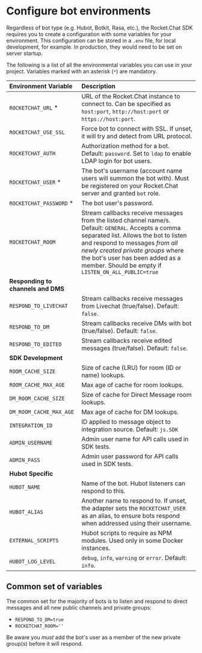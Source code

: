 # Configure bot environments

Regardless of bot type (e.g. Hubot, Botkit, Rasa, etc.), the Rocket.Chat SDK requires you to create a configuration with some variables for your environment.
This configuration can be stored in a `.env` file, for local development, for example.
In production, they would need to be set on server startup.

The following is a list of all the environmental variables you can use in your project. Variables marked with an asterisk (`*`) are mandatory.

Environment Variable | Description
:---- | :----
`ROCKETCHAT_URL` *     | URL of the Rocket.Chat instance to connect to. Can be specified as `host:port`, `http://host:port` or `https://host:port`.
`ROCKETCHAT_USE_SSL`   | Force bot to connect with SSL. If unset, it will try and detect from URL protocol.
`ROCKETCHAT_AUTH`      | Authorization method for a bot. Default: `password`. Set to `ldap` to enable LDAP login for bot users.
`ROCKETCHAT_USER` *    | The bot's username (account name users will summon the bot with). Must be registered on your Rocket.Chat server and granted `bot` role.
`ROCKETCHAT_PASSWORD` *| The bot user's password.
`ROCKETCHAT_ROOM`      | Stream callbacks receive messages from the listed channel name/s. Default: `GENERAL`. Accepts a comma separated list. Allows the bot to listen and respond to messages _from all newly created private groups_ where the bot's user has been added as a member. Should be empty if `LISTEN_ON_ALL_PUBLIC=true`
**Responding to channels and DMS** |
`RESPOND_TO_LIVECHAT`  | Stream callbacks receive messages from Livechat (true/false). Default: `false`.
`RESPOND_TO_DM`        | Stream callbacks receive DMs with bot (true/false). Default: `false`.
`RESPOND_TO_EDITED`    | Stream callbacks receive edited messages (true/false). Default: `false`.
**SDK Development**    |
`ROOM_CACHE_SIZE`      | Size of cache (LRU) for room (ID or name) lookups.
`ROOM_CACHE_MAX_AGE`   | Max age of cache for room lookups.
`DM_ROOM_CACHE_SIZE`   | Size of cache for Direct Message room lookups.
`DM_ROOM_CACHE_MAX_AGE`| Max age of cache for DM lookups.
`INTEGRATION_ID`       | ID applied to message object to integration source. Default: `js.SDK`
`ADMIN_USERNAME`       | Admin user name for API calls used in SDK tests.
`ADMIN_PASS`           | Admin user password for API calls used in SDK tests.
**Hubot Specific**     |
`HUBOT_NAME`           | Name of the bot. Hubot listeners can respond to this.
`HUBOT_ALIAS`          | Another name to respond to. If unset, the adapter sets the `ROCKETCHAT_USER` as an alias, to ensure bots respond when addressed using their username.
`EXTERNAL_SCRIPTS`     | Hubot scripts to require as NPM modules. Used only in some Docker instances.
`HUBOT_LOG_LEVEL`      | `debug`, `info`, `warning` or `error`. Default: `info`.

## Common set of variables

The common set for the majority of bots is to listen and respond to direct messages and all new public
channels and private groups:

- `RESPOND_TO_DM=true`
- `ROCKETCHAT_ROOM=''`

Be aware you *must* add the bot's user as a member of the new private group(s) before it will respond.